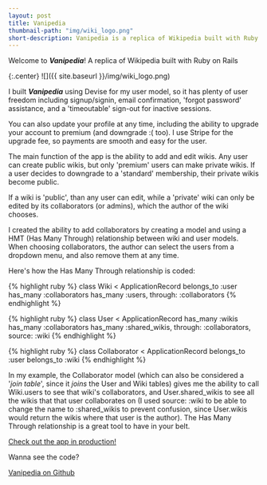 ```yaml
---
layout: post
title: Vanipedia
thumbnail-path: "img/wiki_logo.png"
short-description: Vanipedia is a replica of Wikipedia built with Ruby on Rails.
---
```

Welcome to **_Vanipedia_**!
A replica of Wikipedia built with Ruby on Rails

{:.center}
![]({{ site.baseurl }}/img/wiki_logo.png)

I built **_Vanipedia_** using Devise for my user model, so it has plenty of user freedom including signup/signin, email confirmation, 'forgot password' assistance, and a 'timeoutable' sign-out for inactive sessions.

You can also update your profile at any time, including the ability to upgrade your account to premium (and downgrade :( too). I use Stripe for the upgrade fee, so payments are smooth and easy for the user.

The main function of the app is the ability to add and edit wikis. Any user can create public wikis, but only 'premium' users can make private wikis. If a user decides to downgrade to a 'standard' membership, their private wikis become public.

If a wiki is 'public', than any user can edit, while a 'private' wiki can only be edited by its collaborators (or admins), which the author of the wiki chooses.

I created the ability to add collaborators by creating a model and using a HMT (Has Many Through) relationship between wiki and user models. When choosing collaborators, the author can select the users from a dropdown menu, and also remove them at any time.

Here's how the Has Many Through relationship is coded:

{% highlight ruby %}
class Wiki < ApplicationRecord
  belongs_to :user
  has_many :collaborators
  has_many :users, through: :collaborators
{% endhighlight %}

{% highlight ruby %}
class User < ApplicationRecord
  has_many :wikis
  has_many :collaborators
  has_many :shared_wikis, through: :collaborators, source: :wiki
{% endhighlight %}

{% highlight ruby %}
class Collaborator < ApplicationRecord
  belongs_to :user
  belongs_to :wiki
{% endhighlight %}

In my example, the Collaborator model (which can also be considered a '*join table*', since it *joins* the User and Wiki tables) gives me the ability to call Wiki.users to see that wiki's collaborators, and User.shared_wikis to see all the wikis that that user collaborates on (I used source: :wiki to be able to change the name to :shared_wikis to prevent confusion, since User.wikis would return the wikis where that user is the author). The Has Many Through relationship is a great tool to have in your belt.

[Check out the app in production!](https://vanipedia.herokuapp.com/)

Wanna see the code?

[Vanipedia on Github](https://github.com/svancott/vanipedia)
